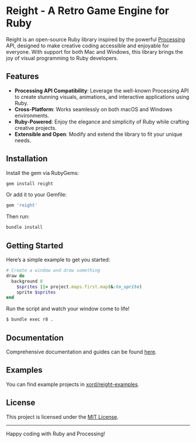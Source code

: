 # Reight - A Retro Game Engine for Ruby

Reight is an open-source Ruby library inspired by the powerful [Processing](https://processing.org/) API, designed to make creative coding accessible and enjoyable for everyone. With support for both Mac and Windows, this library brings the joy of visual programming to Ruby developers.

## Features

- **Processing API Compatibility**: Leverage the well-known Processing API to create stunning visuals, animations, and interactive applications using Ruby.
- **Cross-Platform**: Works seamlessly on both macOS and Windows environments.
- **Ruby-Powered**: Enjoy the elegance and simplicity of Ruby while crafting creative projects.
- **Extensible and Open**: Modify and extend the library to fit your unique needs.

## Installation

Install the gem via RubyGems:

```bash
gem install reight
```

Or add it to your Gemfile:

```ruby
gem 'reight'
```

Then run:

```bash
bundle install
```

## Getting Started

Here’s a simple example to get you started:

```ruby
# Create a window and draw something
draw do
  background 0
	$sprites ||= project.maps.first.map(&:to_sprite)
	sprite $sprites
end
```

Run the script and watch your window come to life!

```bash
$ bundle exec r8 .
```

## Documentation

Comprehensive documentation and guides can be found [here](https://www.rubydoc.info/gems/reight/).

## Examples

You can find example projects in [xord/reight-examples](https://github.com/xord/reight-examples).

## License

This project is licensed under the [MIT License](LICENSE).

---

Happy coding with Ruby and Processing!
